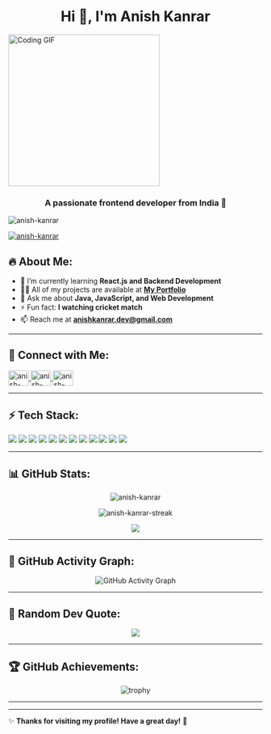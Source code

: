 <h1 align="center">Hi 👋, I'm Anish Kanrar</h1>
<img src="https://media3.giphy.com/media/v1.Y2lkPTc5MGI3NjExNXJpeHI1NDFzeHNmZGZxMWZyeWtmZzF1aHNjbDRiM2p3cnd4aW1mciZlcD12MV9pbnRlcm5hbF9naWZfYnlfaWQmY3Q9Zw/78XCFBGOlS6keY1Bil/giphy.gif" alt="Coding GIF" width="300"/>

<h3 align="center">A passionate frontend developer from India 🚀</h3>

<p align="left"> <img src="https://komarev.com/ghpvc/?username=anish-kanrar&label=Profile%20views&color=0e75b6&style=flat" alt="anish-kanrar" /> </p>

<p align="left"> 
  <a href="https://github.com/ryo-ma/github-profile-trophy">
    <img src="https://github-profile-trophy.vercel.app/?username=anish-kanrar&theme=onedark&row=1" alt="anish-kanrar" />
  </a> 
</p>

## 🔥 About Me:
- 🌱 I’m currently learning **React.js and Backend Development**
- 👨‍💻 All of my projects are available at **[My Portfolio](#)**
- 💬 Ask me about **Java, JavaScript, and Web Development**
- ⚡ Fun fact: **I watching cricket match**
- 📫 Reach me at **anishkanrar.dev@gmail.com**  

---

## 📱 Connect with Me:
<p align="left">
  <a href="https://linkedin.com/in/anish-kanrar-1b716128a" target="blank">
    <img align="center" src="https://raw.githubusercontent.com/rahuldkjain/github-profile-readme-generator/master/src/images/icons/Social/linked-in-alt.svg" alt="anish-kanrar" height="30" width="40" />
  </a>
  <a href="https://www.facebook.com/profile.php?id=100085257558391" target="blank">
    <img align="center" src="https://raw.githubusercontent.com/rahuldkjain/github-profile-readme-generator/master/src/images/icons/Social/facebook.svg" alt="anish-kanrar" height="30" width="40" />
  </a>
  <a href="https://www.youtube.com/c/anishkanrar" target="blank">
    <img align="center" src="https://raw.githubusercontent.com/rahuldkjain/github-profile-readme-generator/master/src/images/icons/Social/youtube.svg" alt="anish-kanrar" height="30" width="40" />
  </a>
</p>

---

## ⚡ Tech Stack:
<p align="left">
  <img src="https://img.shields.io/badge/-Java-007396?style=flat-square&logo=java&logoColor=white" />
  <img src="https://img.shields.io/badge/-C++-00599C?style=flat-square&logo=c%2B%2B&logoColor=white" />
  <img src="https://img.shields.io/badge/-C-A8B9CC?style=flat-square&logo=c&logoColor=white" />
  <img src="https://img.shields.io/badge/-JavaScript-F7DF1E?style=flat-square&logo=javascript&logoColor=black" />
  <img src="https://img.shields.io/badge/-React.js-61DAFB?style=flat-square&logo=react&logoColor=black" />
  <img src="https://img.shields.io/badge/-Node.js-339933?style=flat-square&logo=node.js&logoColor=white" />
  <img src="https://img.shields.io/badge/-Express.js-000000?style=flat-square&logo=express&logoColor=white" />
  <img src="https://img.shields.io/badge/-Python-3776AB?style=flat-square&logo=python&logoColor=white" />
  <img src="https://img.shields.io/badge/-Git-F05032?style=flat-square&logo=git&logoColor=white" />
  <img src="https://img.shields.io/badge/-HTML-E34F26?style=flat-square&logo=html5&logoColor=white" />
  <img src="https://img.shields.io/badge/-CSS-1572B6?style=flat-square&logo=css3&logoColor=white" />
  <img src="https://img.shields.io/badge/-Bootstrap-7952B3?style=flat-square&logo=bootstrap&logoColor=white" />
</p>


---

## 📊 GitHub Stats:
<p align="center">
  <img src="https://github-readme-stats.vercel.app/api?username=anish-kanrar&show_icons=true&theme=react" alt="anish-kanrar" />
</p>

<p align="center">
  <img src="https://github-readme-streak-stats.herokuapp.com/?user=anish-kanrar&theme=radical" alt="anish-kanrar-streak" />
</p>

<p align="center">
  <img src="https://github-readme-stats.vercel.app/api/top-langs/?username=anish-kanrar&layout=compact&theme=tokyonight" />
</p>

---

## 🎯 GitHub Activity Graph:
<p align="center">
  <img src="https://github-readme-activity-graph.vercel.app/graph?username=anish-kanrar&theme=react-dark" alt="GitHub Activity Graph" />
</p>


---

## 🌟 Random Dev Quote:
<p align="center">
  <img src="https://quotes-github-readme.vercel.app/api?type=horizontal&theme=tokyonight" />
</p>

---

## 🏆 GitHub Achievements:
<p align="center">
  <img src="https://github-profile-trophy.vercel.app/?username=anish-kanrar&theme=matrix&no-bg=true&no-frame=true&column=4" alt="trophy" />
</p>

---


---

✨ **Thanks for visiting my profile! Have a great day!** 🚀
